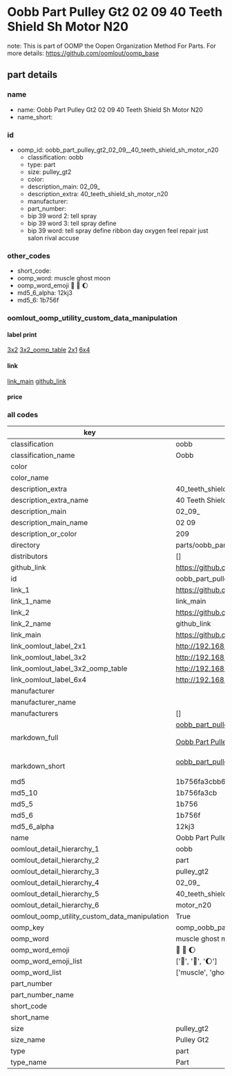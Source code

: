 # Oobb Part Pulley Gt2 02 09  40 Teeth Shield Sh Motor N20  

note: This is part of OOMP the Oopen Organization Method For Parts. For more details: https://github.com/oomlout/oomp_base

##  part details





### name
* name: Oobb Part Pulley Gt2 02 09  40 Teeth Shield Sh Motor N20
* name_short: 
### id
* oomp_id: oobb_part_pulley_gt2_02_09__40_teeth_shield_sh_motor_n20
  * classification: oobb
  * type: part
  * size: pulley_gt2
  * color: 
  * description_main: 02_09_
  * description_extra: 40_teeth_shield_sh_motor_n20
  * manufacturer: 
  * part_number: 
  * bip 39 word 2: tell spray
  * bip 39 word 3: tell spray define
  * bip 39 word: tell spray define ribbon day oxygen feel repair just salon rival accuse

### other_codes
* short_code: 
* oomp_word: muscle ghost moon
* oomp_word_emoji :muscle: :ghost: :moon:
* md5_6_alpha: 12kj3
* md5_6: 1b756f






### oomlout_oomp_utility_custom_data_manipulation
#### label print
[3x2](http://192.168.1.245:1112/?label=oomp%2012kj3)
[3x2_oomp_table](http://192.168.1.107:1112/?label=oomp%2012kj3)
[2x1](http://192.168.1.242:1112/?label=oomp%2012kj3)
[6x4](http://192.168.1.55:1112/?label=oomp%2012kj3)    

#### link

[link_main](https://github.com/oomlout/oomlout_oomp_current_version_messy/tree/main/parts/oobb_part_pulley_gt2_02_09__40_teeth_shield_sh_motor_n20) [github_link](https://github.com/oomlout/oomlout_oomp_part_src/tree/main/parts/oobb_part_pulley_gt2_02_09__40_teeth_shield_sh_motor_n20)                             

#### price







### all codes 
| key | value |  
| --- | --- |  
| classification | oobb |  
| classification_name | Oobb |  
| color |  |  
| color_name |  |  
| description_extra | 40_teeth_shield_sh_motor_n20 |  
| description_extra_name | 40 Teeth Shield Sh Motor N20 |  
| description_main | 02_09_ |  
| description_main_name | 02 09  |  
| description_or_color | 209 |  
| directory | parts/oobb_part_pulley_gt2_02_09__40_teeth_shield_sh_motor_n20 |  
| distributors | [] |  
| github_link | https://github.com/oomlout/oomlout_oomp_part_src/tree/main/parts/oobb_part_pulley_gt2_02_09__40_teeth_shield_sh_motor_n20 |  
| id | oobb_part_pulley_gt2_02_09__40_teeth_shield_sh_motor_n20 |  
| link_1 | https://github.com/oomlout/oomlout_oomp_current_version_messy/tree/main/parts/oobb_part_pulley_gt2_02_09__40_teeth_shield_sh_motor_n20 |  
| link_1_name | link_main |  
| link_2 | https://github.com/oomlout/oomlout_oomp_part_src/tree/main/parts/oobb_part_pulley_gt2_02_09__40_teeth_shield_sh_motor_n20 |  
| link_2_name | github_link |  
| link_main | https://github.com/oomlout/oomlout_oomp_current_version_messy/tree/main/parts/oobb_part_pulley_gt2_02_09__40_teeth_shield_sh_motor_n20 |  
| link_oomlout_label_2x1 | http://192.168.1.242:1112/?label=oomp%2012kj3 |  
| link_oomlout_label_3x2 | http://192.168.1.245:1112/?label=oomp%2012kj3 |  
| link_oomlout_label_3x2_oomp_table | http://192.168.1.107:1112/?label=oomp%2012kj3 |  
| link_oomlout_label_6x4 | http://192.168.1.55:1112/?label=oomp%2012kj3 |  
| manufacturer |  |  
| manufacturer_name |  |  
| manufacturers | [] |  
| markdown_full | [oobb_part_pulley_gt2_02_09__40_teeth_shield_sh_motor_n20](https://github.com/oomlout/oomlout_oomp_current_version_messy/tree/main/parts/oobb_part_pulley_gt2_02_09__40_teeth_shield_sh_motor_n20)<br>[](https://github.com/oomlout/oomlout_oomp_current_version_messy/tree/main/parts/oobb_part_pulley_gt2_02_09__40_teeth_shield_sh_motor_n20)<br>[Oobb Part Pulley Gt2 02 09  40 Teeth Shield Sh Motor N20](https://github.com/oomlout/oomlout_oomp_current_version_messy/tree/main/parts/oobb_part_pulley_gt2_02_09__40_teeth_shield_sh_motor_n20)<br><br> |  
| markdown_short | [oobb_part_pulley_gt2_02_09__40_teeth_shield_sh_motor_n20](https://github.com/oomlout/oomlout_oomp_current_version_messy/tree/main/parts/oobb_part_pulley_gt2_02_09__40_teeth_shield_sh_motor_n20)<br><br> |  
| md5 | 1b756fa3cbb68a9a791c0b907334bef6 |  
| md5_10 | 1b756fa3cb |  
| md5_5 | 1b756 |  
| md5_6 | 1b756f |  
| md5_6_alpha | 12kj3 |  
| name | Oobb Part Pulley Gt2 02 09  40 Teeth Shield Sh Motor N20 |  
| oomlout_detail_hierarchy_1 | oobb |  
| oomlout_detail_hierarchy_2 | part |  
| oomlout_detail_hierarchy_3 | pulley_gt2 |  
| oomlout_detail_hierarchy_4 | 02_09_ |  
| oomlout_detail_hierarchy_5 | 40_teeth_shield_sh |  
| oomlout_detail_hierarchy_6 | motor_n20 |  
| oomlout_oomp_utility_custom_data_manipulation | True |  
| oomp_key | oomp_oobb_part_pulley_gt2_02_09__40_teeth_shield_sh_motor_n20 |  
| oomp_word | muscle ghost moon |  
| oomp_word_emoji | :muscle: :ghost: :moon: |  
| oomp_word_emoji_list | [':muscle:', ':ghost:', ':moon:'] |  
| oomp_word_list | ['muscle', 'ghost', 'moon'] |  
| part_number |  |  
| part_number_name |  |  
| short_code |  |  
| short_name |  |  
| size | pulley_gt2 |  
| size_name | Pulley Gt2 |  
| type | part |  
| type_name | Part |  
